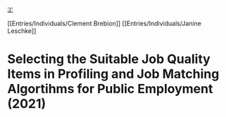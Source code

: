 [🇿](zotero://select/groups/4587578/items/EXLE6P8J)

[[Entries/Individuals/Clement Brebion]] [[Entries/Individuals/Janine Leschke]] 
# Selecting the Suitable Job Quality Items in Profiling and Job Matching Algortihms for Public Employment (2021)

